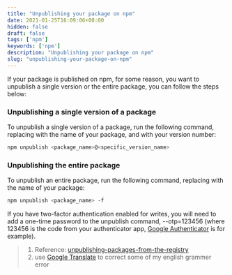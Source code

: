 ```yaml
---
title: "Unpublishing your package on npm"
date: 2021-01-25T16:09:06+08:00
hidden: false
draft: false
tags: ['npm']
keywords: ['npm']
description: "Unpublishing your package on npm"
slug: "unpublishing-your-package-on-npm"
---
```


If your package is published on npm, for some reason, you want to unpublish a single version or the entire package, you can follow the steps below:

### Unpublishing a single version of a package

To unpublish a single version of a package, run the following command, replacing  with the name of your package, and  with your version number:

```bash
npm unpublish <package_name>@<specific_version_name>
```

### Unpublishing the entire package

To unpublish an entire package, run the following command, replacing  with the name of your package:

```bash
npm unpublish <package_name> -f
```

If you have two-factor authentication enabled for writes, you will need to add a one-time password to the unpublish command, --otp=123456 (where 123456 is the code from your authenticator app, [Google Authenticator](https://apps.apple.com/us/app/google-authenticator/id388497605) is for example).

> 1. Reference: [unpublishing-packages-from-the-registry](https://docs.npmjs.com/unpublishing-packages-from-the-registry)
> 2. use [Google Translate](https://translate.google.com/) to correct some of my english grammer error
